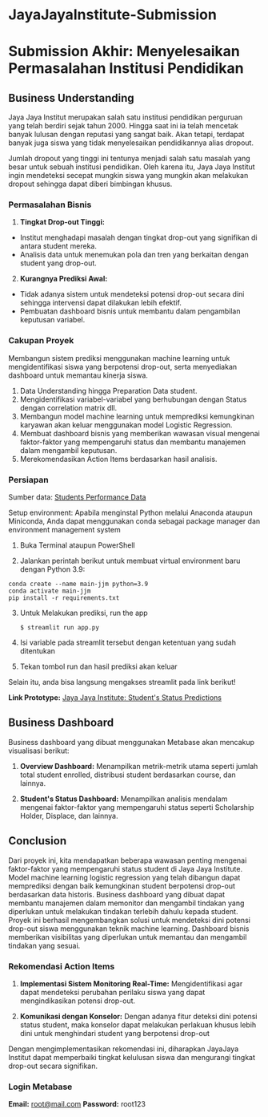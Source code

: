 # JayaJayaInstitute-Submission
 
# Submission Akhir: Menyelesaikan Permasalahan Institusi Pendidikan

## Business Understanding

Jaya Jaya Institut merupakan salah satu institusi pendidikan perguruan yang telah berdiri sejak tahun 2000. Hingga saat ini ia telah mencetak banyak lulusan dengan reputasi yang sangat baik. Akan tetapi, terdapat banyak juga siswa yang tidak menyelesaikan pendidikannya alias dropout.

Jumlah dropout yang tinggi ini tentunya menjadi salah satu masalah yang besar untuk sebuah institusi pendidikan. Oleh karena itu, Jaya Jaya Institut ingin mendeteksi secepat mungkin siswa yang mungkin akan melakukan dropout sehingga dapat diberi bimbingan khusus.
### Permasalahan Bisnis

1. **Tingkat Drop-out Tinggi:**
- Institut menghadapi masalah dengan tingkat drop-out yang signifikan di antara student mereka.
- Analisis data untuk menemukan pola dan tren yang berkaitan dengan student yang drop-out.

2. **Kurangnya Prediksi Awal:**
- Tidak adanya sistem untuk mendeteksi potensi drop-out secara dini sehingga intervensi dapat dilakukan lebih efektif.
- Pembuatan dashboard bisnis untuk membantu dalam pengambilan keputusan variabel.

### Cakupan Proyek
Membangun sistem prediksi menggunakan machine learning untuk mengidentifikasi siswa yang berpotensi drop-out, serta menyediakan dashboard untuk memantau kinerja siswa.
1. Data Understanding hingga Preparation Data student.
2. Mengidentifikasi variabel-variabel yang berhubungan dengan Status dengan correlation matrix dll.
3. Membangun model machine learning untuk memprediksi kemungkinan karyawan akan keluar menggunakan model Logistic Regression.
4. Membuat dashboard bisnis yang memberikan wawasan visual mengenai faktor-faktor yang mempengaruhi status dan membantu manajemen dalam mengambil keputusan.
5. Merekomendasikan Action Items berdasarkan hasil analisis.

### Persiapan

Sumber data: [Students Performance Data](https://github.com/dicodingacademy/dicoding_dataset/tree/main/students_performance)

Setup environment:
Apabila menginstal Python melalui Anaconda ataupun Miniconda, Anda dapat menggunakan conda sebagai package manager dan environment management system

1. Buka Terminal ataupun PowerShell

2. Jalankan perintah berikut untuk membuat virtual environment baru dengan Python 3.9:

```
conda create --name main-jjm python=3.9
conda activate main-jjm
pip install -r requirements.txt
```
3. Untuk Melakukan prediksi, run the app

   ```
   $ streamlit run app.py
   ```

4. Isi variable pada streamlit tersebut dengan ketentuan yang sudah ditentukan

5. Tekan tombol run dan hasil prediksi akan keluar

Selain itu, anda bisa langsung mengakses streamlit pada link berikut!

**Link Prototype:** [Jaya Jaya Institute: Student's Status Predictions](https://ferfernanda-jayajayainstitute-prediction.streamlit.app/)

## Business Dashboard

Business dashboard yang dibuat menggunakan Metabase akan mencakup visualisasi berikut:

1. **Overview Dashboard:** Menampilkan metrik-metrik utama seperti jumlah total student enrolled, distribusi student berdasarkan course, dan lainnya.

2. **Student's Status Dashboard:** Menampilkan analisis mendalam mengenai faktor-faktor yang mempengaruhi status seperti Scholarship Holder, Displace, dan lainnya.

## Conclusion

Dari proyek ini, kita mendapatkan beberapa wawasan penting mengenai faktor-faktor yang mempengaruhi status student di Jaya Jaya Institute. Model machine learning logistic regression yang telah dibangun dapat memprediksi dengan baik kemungkinan student berpotensi drop-out berdasarkan data historis. Business dashboard yang dibuat dapat membantu manajemen dalam memonitor dan mengambil tindakan yang diperlukan untuk melakukan tindakan terlebih dahulu kepada student.
Proyek ini berhasil mengembangkan solusi untuk mendeteksi dini potensi drop-out siswa menggunakan teknik machine learning. Dashboard bisnis memberikan visibilitas yang diperlukan untuk memantau dan mengambil tindakan yang sesuai.

### Rekomendasi Action Items 

1. **Implementasi Sistem Monitoring Real-Time:** Mengidentifikasi agar dapat mendeteksi perubahan perilaku siswa yang dapat mengindikasikan potensi drop-out.

2. **Komunikasi dengan Konselor:** Dengan adanya fitur deteksi dini potensi status student, maka konselor dapat melakukan perlakuan khusus lebih dini untuk menghindari student yang berpotensi drop-out

Dengan mengimplementasikan rekomendasi ini, diharapkan JayaJaya Institut dapat memperbaiki tingkat kelulusan siswa dan mengurangi tingkat drop-out secara signifikan.

### Login Metabase
**Email:** root@mail.com
**Password:** root123
